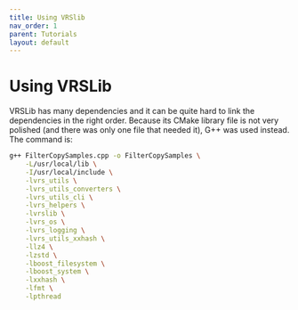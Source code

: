 ```yaml
---
title: Using VRSlib
nav_order: 1
parent: Tutorials
layout: default
---
```


# Using VRSLib

VRSLib has many dependencies and it can be quite hard to link the
dependencies in the right order. Because its CMake library file is not very
polished (and there was only one file that needed it), G++ was used instead.
The command is:

```bash
g++ FilterCopySamples.cpp -o FilterCopySamples \
    -L/usr/local/lib \
    -I/usr/local/include \
    -lvrs_utils \
    -lvrs_utils_converters \
    -lvrs_utils_cli \
    -lvrs_helpers \
    -lvrslib \
    -lvrs_os \
    -lvrs_logging \
    -lvrs_utils_xxhash \
    -llz4 \
    -lzstd \
    -lboost_filesystem \
    -lboost_system \
    -lxxhash \
    -lfmt \
    -lpthread
```
